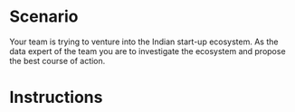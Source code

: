 # Scenario

Your team is trying to venture into the Indian start-up ecosystem. As the data expert of the team you are to investigate the ecosystem and propose the best course of action.

# Instructions

